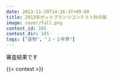 ```yaml
---
date: 2013-11-20T14:26:37+09:00
title: 2013年ポットプランツコンテスト秋の部
image: cover/fall.png
contest_id: 185
contest_dir: 185
tags: ["苗物", "１・２年草"]
---
```

審査結果です

{{< contest >}}
